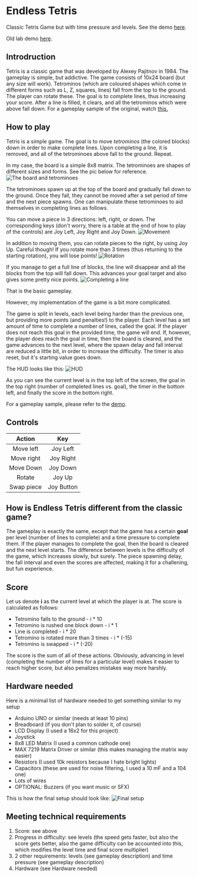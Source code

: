 # Endless Tetris
Classic Tetris Game but with time pressure and levels.
See the demo [here]().

Old lab demo [here](https://drive.google.com/open?id=1bOoNM4v0xkCXmjHfVx26aJhmGe7ZwI9Z).

## Introdruction
Tetris is a classic game that was developed by Alexey Pajitnov in 1984. The gameplay is simple, but addictive. The game consists of 10x24 board (but any size will work). Tetrominos (which are coloured shapes which come in different forms such as L, Z, squares, lines) fall from the top to the ground. The player can rotate these. The goal is to complete lines, thus increasing your score. After a line is filled, it clears, and all the tetrominos which were above fall down. For a gameplay sample of the original, watch [this.](https://www.youtube.com/watch?v=-FAzHyXZPm0)

## How to play
Tetris is a simple game. The goal is to move *tetrominos* (the colored blocks) down in order to make complete lines. Upon completing a line, it is removed, and all of the tetrominoes above fall to the ground. Repeat.

In my case, the board is a simple 8x8 matrix. The tetrominoes are shapes of different sizes and forms. See the pic below for reference.
![The board and tetrominoes](https://imgur.com/NoSPCox.png)

The tetrominoes spawn up at the top of the board and gradually fall down to the ground. Once they fall, they cannot be moved after a set period of time and the next piece spawns. One can manipulate these tetrominoes to aid themselves in completing lines as follows.

You can move a piece in 3 directions: left, right, or down. The corresponding keys (don't worry, there is a table at the end of how to play of the controls) are Joy Left, Joy Right and Joy Down.
![Movement](https://imgur.com/vVOWTWX.png)

In addition to moving them, you can rotate pieces to the right, by using Joy Up. Careful though! If you rotate more than 3 times (thus returning to the starting rotation), you will lose points!
![Rotation](https://imgur.com/mvot2qZ.png)

If you manage to get a full line of blocks, the line will disappear and all the blocks from the top will fall down. This advances your goal target and also gives some pretty nice points.
![Completing a line](https://imgur.com/R9r0Tnp.png)

That is the basic gameplay.

However, my implementation of the game is a bit more complicated.

The game is split in levels, each level being harder than the previous one, but providing more points (and penalties!) to the player. Each level has a set amount of time to complete a number of lines, called the goal. If the player does not reach this goal in the provided time, the game will end. If, however, the player does reach the goal in time, then the board is cleared, and the game advances to the next level, where the spawn delay and fall interval are reduced a little bit, in order to increase the difficulty. The timer is also reset, but it's starting value goes down.

The HUD looks like this:
![HUD](https://imgur.com/CNg0R9Q.png)

As you can see the current level is in the top left of the screen, the goal in the top right (number of completed lines vs. goal), the timer in the bottom left, and finally the score in the bottom right.

For a gameplay sample, please refer to the [demo]().

## Controls
|   Action   	|     Key    	|
|:----------:	|:----------:	|
|  Move left 	|  Joy Left  	|
| Move right 	|  Joy Right 	|
|  Move Down 	|  Joy Down  	|
|   Rotate   	|   Joy Up   	|
| Swap piece 	| Joy Button 	|

## How is Endless Tetris different from the classic game?
The gameplay is exactly the same, except that the game has a certain **goal** per level (number of lines to complete) and a time pressure to complete them. If the player manages to complete the goal, then the board is cleared and the next level starts. The difference between levels is the difficulty of the game, which increases slowly, but surely. The piece spawning delay, the fall interval and even the scores are affected, making it for a challening, but fun experience. 

## Score
Let us denote **i** as the current level at which the player is at. The score is calculated as follows:
* Tetromino falls to the ground - i * 10
* Tetromino is rushed one block down - i * 1
* Line is completed - i * 20
* Tetromino is rotated more than 3 times - i * (-15)
* Tetromino is swapped - i * (-20)

The score is the sum of all of these actions. Obviously, advancing in level (completing the number of lines for a particular level) makes it easier to reach higher score, but also penalizes mistakes way more harshly.
 
 ## Hardware needed
 Here is a minimal list of hardware needed to get something similar to my setup
 
 * Arduino UNO or similar (needs at least 10 pins)
 * Breadboard (if you don't plan to solder it, of course)
 * LCD Display (I used a 16x2 for this project)
 * Joystick
 * 8x8 LED Matrix (I used a common cathode one)
 * MAX 7219 Matrix Driver or similar (this makes managing the matrix way easier)
 * Resistors (I used 10k resistors because I hate bright lights)
 * Capacitors (these are used for noise filtering, I used a 10 mF and a 104 one)
 * Lots of wires
 * OPTIONAL: Buzzers (if you want music or SFX)
 
 This is how the final setup should look like: 
 ![Final setup](https://imgur.com/nfZswKo.png)


## Meeting technical requirements

 1. Score: see above
 2. Progress in difficulty: see levels (the speed gets faster, but also the score gets better, also the game difficulty can be accounted into this, which modifies the level time and final score multiplier)
 3. 2 other requirements: levels (see gameplay description) and time pressure (see gameplay description)
 4. Hardware (see Hardware needed)
